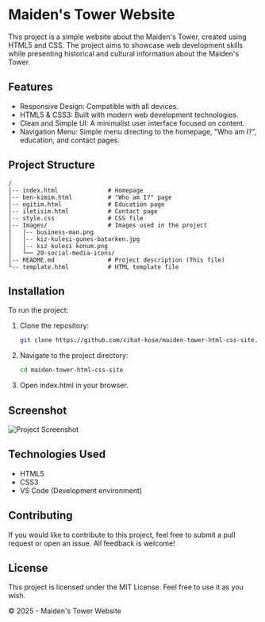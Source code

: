 
# Maiden's Tower Website

This project is a simple website about the Maiden's Tower, created using HTML5 and CSS. The project aims to showcase web development skills while presenting historical and cultural information about the Maiden's Tower.

## Features
- Responsive Design: Compatible with all devices.
- HTML5 & CSS3: Built with modern web development technologies.
- Clean and Simple UI: A minimalist user interface focused on content.
- Navigation Menu: Simple menu directing to the homepage, "Who am I?", education, and contact pages.

## Project Structure
```
/
│-- index.html              # Homepage
│-- ben-kimim.html          # "Who am I?" page
│-- egitim.html             # Education page
│-- iletisim.html           # Contact page
│-- style.css               # CSS file
│-- Images/                 # Images used in the project
│   │-- business-man.png    
│   │-- kiz-kulesi-gunes-batarken.jpg
│   │-- kız kulesi konum.png
│   └── 20-social-media-icons/
│-- README.md               # Project description (This file)
└-- template.html           # HTML template file
```

## Installation
To run the project:

1. Clone the repository:
   ```bash
   git clone https://github.com/cihat-kose/maiden-tower-html-css-site.git
   ```

2. Navigate to the project directory:
   ```bash
   cd maiden-tower-html-css-site
   ```

3. Open index.html in your browser.

## Screenshot
![Project Screenshot](Images/kiz-kulesi-gunes-batarken.jpg)

## Technologies Used
- HTML5
- CSS3  
- VS Code (Development environment)

## Contributing
If you would like to contribute to this project, feel free to submit a pull request or open an issue. All feedback is welcome!

## License
This project is licensed under the MIT License. Feel free to use it as you wish.

© 2025 - Maiden's Tower Website
